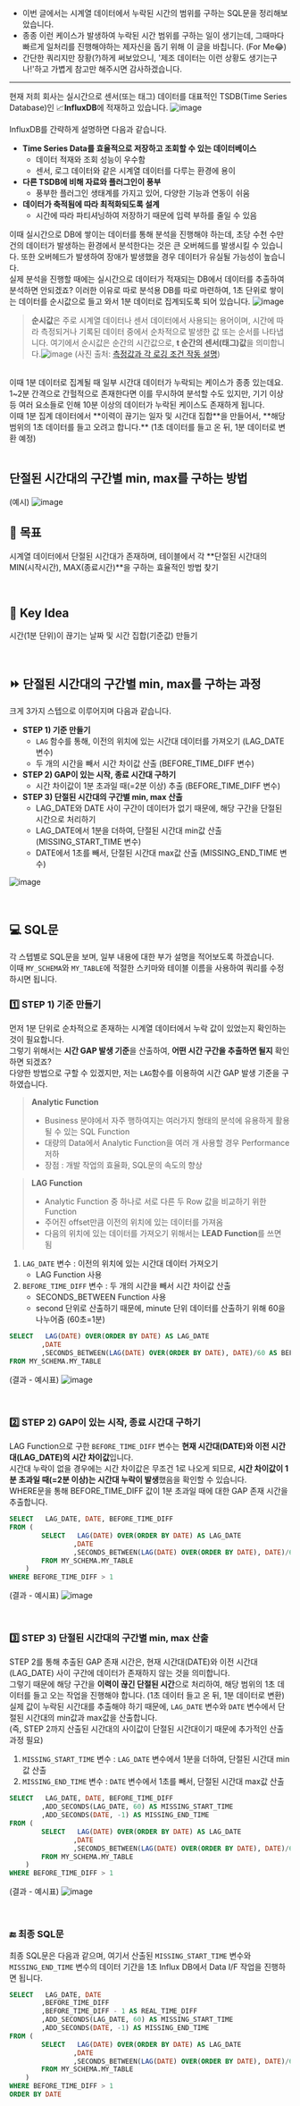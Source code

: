 -   이번 글에서는 시계열 데이터에서 누락된 시간의 범위를 구하는 SQL문을 정리해보았습니다.
-   종종 이런 케이스가 발생하여 누락된 시간 범위를 구하는 일이 생기는데, 그때마다 빠르게 일처리를 진행해야하는 제자신을 돕기 위해 이 글을 바칩니다. (For Me😂)
- 간단한 쿼리지만 장황(?)하게 써보았으니, '제조 데이터는 이런 상황도 생기는구나!'하고 가볍게 참고만 해주시면 감사하겠습니다.
---------

현재 저희 회사는 실시간으로 센서(또는 태그) 데이터를 대표적인 TSDB(Time Series Database)인 📈**InfluxDB**에 적재하고 있습니다.
![image](https://github.com/ysjang0926/ysjang0926.github.io/assets/54492747/c7fee92d-facb-4f9d-94a2-0de708099a2e)


InfluxDB를 간략하게 설명하면 다음과 같습니다.
* **Time Series Data를 효율적으로 저장하고 조회할 수 있는 데이터베이스**
	* 데이터 적재와 조회 성능이 우수함
	* 센서, 로그 데이터와 같은 시계열 데이터를 다루는 환경에 용이
* **다른 TSDB에 비해 자료와 플러그인이 풍부**
	* 풍부한 플러그인 생태계를 가지고 있어, 다양한 기능과 연동이 쉬움
* **데이터가 축적됨에 따라 최적화되도록 설계**
	* 시간에 따라 파티셔닝하여 저장하기 때문에 입력 부하를 줄일 수 있음

이때 실시간으로 DB에 쌓이는 데이터를 통해 분석을 진행해야 하는데, 초당 수천 수만건의 데이터가 발생하는 환경에서 분석한다는 것은 큰 오버헤드를 발생시킬 수 있습니다. 또한 오버헤드가 발생하여 장애가 발생했을 경우 데이터가 유실될 가능성이 높습니다. 
<br>
실제 분석을 진행할 때에는 실시간으로 데이터가 적재되는 DB에서 데이터를 추출하여 분석하면 안되겠죠? 이러한 이유로 따로 분석용 DB를 따로 마련하여, 1초 단위로 쌓이는 데이터를 순시값으로 들고 와서 1분 데이터로 집계되도록 되어 있습니다.
![image](https://github.com/ysjang0926/ysjang0926.github.io/assets/54492747/fed01e76-7b0a-4a1a-b9df-ed762b4db171)


> **순시값**은 주로 시계열 데이터나 센서 데이터에서 사용되는 용어이며, 시간에 따라 측정되거나 기록된 데이터 중에서 순차적으로 발생한 값 또는 순서를 나타냅니다.
> 여기에서 순시값은 순간의 시간값으로, **t 순간의 센서(태그)값**을 의미합니다.![image](https://github.com/ysjang0926/ysjang0926.github.io/assets/54492747/48da02ea-1d95-4382-9239-5ba704e67391)
> (사진 출처: [측정값과 각 로깅 조건 작동 설명](https://gastec-soft.com/anasys/korea/ghs8at_measure_condition_k.html))

<br>
이때 1분 데이터로 집계될 때 일부 시간대 데이터가 누락되는 케이스가 종종 있는데요. <br>
1~2분 간격으로 간헐적으로 존재한다면 이를 무시하여 분석할 수도 있지만, 기기 이상 등 여러 요소들로 인해 10분 이상의 데이터가 누락된 케이스도 존재하게 됩니다.  <br>
이때 1분 집계 데이터에서 **이력이 끊기는 일자 및 시간대 집합**을 만들어서, **해당 범위의 1초 데이터를 들고 오려고 합니다.** (1초 데이터를 들고 온 뒤, 1분 데이터로 변환 예정)<br>

<br>

## 단절된 시간대의 구간별 min, max를 구하는 방법
(예시)
![image](https://github.com/ysjang0926/ysjang0926.github.io/assets/54492747/7b841dfe-7758-41db-a174-7b9e55898176)


## 📍 목표
시계열 데이터에서 단절된 시간대가 존재하며,
테이블에서 각 **단절된 시간대의 MIN(시작시간), MAX(종료시간)**을 구하는 효율적인 방법 찾기

<br>

## 🔑 Key Idea
시간(1분 단위)이 끊기는 날짜 및 시간 집합(기준값) 만들기

<br>

## ⏩ 단절된 시간대의 구간별 min, max를 구하는 과정
크게 3가지 스텝으로 이루어지며 다음과 같습니다.
* **STEP 1) 기준 만들기**
	* `LAG` 함수를 통해, 이전의 위치에 있는 시간대 데이터를 가져오기 (LAG_DATE 변수)
	* 두 개의 시간을 빼서 시간 차이값 산출 (BEFORE_TIME_DIFF 변수)
* **STEP 2) GAP이 있는 시작, 종료 시간대 구하기**
	* 시간 차이값이 1분 초과일 때(=2분 이상) 추출 (BEFORE_TIME_DIFF 변수)
* **STEP 3)  단절된 시간대의 구간별 min, max 산출**
	* LAG_DATE와 DATE 사이 구간이 데이터가 없기 때문에, 해당 구간을 단절된 시간으로 처리하기
	* LAG_DATE에서 1분을 더하여, 단절된 시간대 min값 산출 (MISSING_START_TIME 변수)
	* DATE에서 1초를 빼서, 단절된 시간대 max값 산출 (MISSING_END_TIME 변수) 

![image](https://github.com/ysjang0926/ysjang0926.github.io/assets/54492747/a1d4e6c8-5573-4f0a-8956-0544fef0528e)

<br>

## 💻 SQL문
각 스텝별로 SQL문을 보며, 일부 내용에 대한 부가 설명을 적어보도록 하겠습니다. <br>
이때 `MY_SCHEMA`와 `MY_TABLE`에 적절한 스키마와 테이블 이름을 사용하여 쿼리를 수정하시면 됩니다. <br>

### 1️⃣ STEP 1) 기준 만들기
먼저 1분 단위로 순차적으로 존재하는 시계열 데이터에서 누락 값이 있었는지 확인하는 것이 필요합니다. <br>
그렇기 위해서는 **시간 GAP 발생 기준**을 산출하여, **어떤 시간 구간을 추출하면 될지** 확인하면 되겠죠? <br>
다양한 방법으로 구할 수 있겠지만, 저는 `LAG`함수를 이용하여 시간 GAP 발생 기준을 구하였습니다.
> **Analytic Function**
> * Business 분야에서 자주 행하여지는 여러가지 형태의 분석에 유용하게 활용될 수 있는 SQL Function
> * 대량의 Data에서 Analytic Function을 여러 개 사용할 경우 Performance 저하
> * 장점 : 개발 작업의 효율화, SQL문의 속도의 향상

> **LAG Function**
> * Analytic Function 중 하나로 서로 다른 두 Row 값을 비교하기 위한 Function
> *  주어진 offset만큼 이전의 위치에 있는 데이터를 가져옴
> * 다음의 위치에 있는 데이터를 가져오기 위해서는 **LEAD Function**를 쓰면 됨

1. `LAG_DATE` 변수 : 이전의 위치에 있는 시간대 데이터 가져오기
	* LAG Function 사용
2. `BEFORE_TIME_DIFF` 변수 : 두 개의 시간을 빼서 시간 차이값 산출
	* SECONDS_BETWEEN Function 사용
	* second 단위로 산출하기 때문에, minute 단위 데이터를 산출하기 위해 60을 나누어줌 (60초=1분)

```sql
SELECT	 LAG(DATE) OVER(ORDER BY DATE) AS LAG_DATE
		,DATE
		,SECONDS_BETWEEN(LAG(DATE) OVER(ORDER BY DATE), DATE)/60 AS BEFORE_TIME_DIFF
FROM MY_SCHEMA.MY_TABLE
```
(결과 - 예시표)
![image](https://github.com/ysjang0926/ysjang0926.github.io/assets/54492747/e4a1ed33-01b4-4cf1-b0f5-a969b1160b45)

<br>

### 2️⃣ STEP 2) GAP이 있는 시작, 종료 시간대 구하기
LAG Function으로 구한 `BEFORE_TIME_DIFF` 변수는 **현재 시간대(DATE)와 이전 시간대(LAG_DATE)의 시간 차이값**입니다. <br>
시간대 누락이 없을 경우에는 시간 차이값은 무조건 1로 나오게 되므로, **시간 차이값이 1분 초과일 때(=2분 이상)는 시간대 누락이 발생**했음을 확인할 수 있습니다. <br>
WHERE문을 통해 BEFORE_TIME_DIFF 값이 1분 초과일 때에 대한 GAP 존재 시간을 추출합니다.

```sql
SELECT	 LAG_DATE, DATE, BEFORE_TIME_DIFF
FROM (
		SELECT	 LAG(DATE) OVER(ORDER BY DATE) AS LAG_DATE
				,DATE
				,SECONDS_BETWEEN(LAG(DATE) OVER(ORDER BY DATE), DATE)/60 AS BEFORE_TIME_DIFF
		FROM MY_SCHEMA.MY_TABLE
	)
WHERE BEFORE_TIME_DIFF > 1
```
(결과 - 예시표)
![image](https://github.com/ysjang0926/ysjang0926.github.io/assets/54492747/502399a6-b58c-4864-9f90-89bb2b84d16f)

<br>

### 3️⃣ STEP 3)  단절된 시간대의 구간별 min, max 산출
STEP 2를 통해 추출된 GAP 존재 시간은, 현재 시간대(DATE)와 이전 시간대(LAG_DATE) 사이 구간에 데이터가 존재하지 않는 것을 의미합니다. <br>
그렇기 때문에 해당 구간을 **이력이 끊긴 단절된 시간**으로 처리하여, 해당 범위의 1초 데이터를 들고 오는 작업을 진행해야 합니다. (1초 데이터 들고 온 뒤, 1분 데이터로 변환) <br>
실제 값이 누락된 시간대를 추출해야 하기 때문에, `LAG_DATE` 변수와 `DATE` 변수에서 단절된 시간대의 min값과 max값을 산출합니다. <br>
(즉, STEP 2까지 산출된 시간대의 사이값이 단절된 시간대이기 때문에 추가적인 산출 과정 필요)
1. `MISSING_START_TIME` 변수 : `LAG_DATE` 변수에서 1분을 더하여, 단절된 시간대 min값 산출
2. `MISSING_END_TIME` 변수 : `DATE` 변수에서 1초를 빼서, 단절된 시간대 max값 산출

```sql
SELECT	 LAG_DATE, DATE, BEFORE_TIME_DIFF
		,ADD_SECONDS(LAG_DATE, 60) AS MISSING_START_TIME
		,ADD_SECONDS(DATE, -1) AS MISSING_END_TIME
FROM (
		SELECT	 LAG(DATE) OVER(ORDER BY DATE) AS LAG_DATE
				,DATE
				,SECONDS_BETWEEN(LAG(DATE) OVER(ORDER BY DATE), DATE)/60 AS BEFORE_TIME_DIFF
		FROM MY_SCHEMA.MY_TABLE
	)
WHERE BEFORE_TIME_DIFF > 1
```
(결과 - 예시표)
![image](https://github.com/ysjang0926/ysjang0926.github.io/assets/54492747/c431db34-3bc6-4dd7-9d59-a12ddd731d73)


<br>

### 🔚 최종 SQL문
최종 SQL문은 다음과 같으며,
여기서 산출된 `MISSING_START_TIME` 변수와 `MISSING_END_TIME` 변수의 데이터 기간을 1초 Influx DB에서 Data I/F 작업을 진행하면 됩니다.
```sql
SELECT	 LAG_DATE, DATE
		,BEFORE_TIME_DIFF
		,BEFORE_TIME_DIFF - 1 AS REAL_TIME_DIFF
		,ADD_SECONDS(LAG_DATE, 60) AS MISSING_START_TIME
		,ADD_SECONDS(DATE, -1) AS MISSING_END_TIME
FROM (
		SELECT	 LAG(DATE) OVER(ORDER BY DATE) AS LAG_DATE
				,DATE
				,SECONDS_BETWEEN(LAG(DATE) OVER(ORDER BY DATE), DATE)/60 AS BEFORE_TIME_DIFF
		FROM MY_SCHEMA.MY_TABLE
	)
WHERE BEFORE_TIME_DIFF > 1
ORDER BY DATE
```
